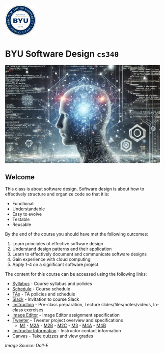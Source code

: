 ![BYU Logo](byuLogo.png)

# BYU **Software Design** `cs340`

![cover](softwaredesigncover.jpg)

## Welcome

This class is about software design. Software design is about how to effectively structure and organize code so that it is:

- Functional
- Understandable
- Easy to evolve
- Testable
- Reusable

By the end of the course you should have met the following outcomes:

1. Learn principles of effective software design
2. Understand design patterns and their application
3. Learn to effectively document and communicate software designs
4. Gain experience with cloud computing
5. Apply 1-4 on a significant software project

The content for this course can be accessed using the following links:

- [Syllabus](syllabus/syllabus.md) - Course syllabus and policies
- [Schedule](schedule/schedule-fall-2025.md) - Course schedule
- [TAs](tas/tas.md) - TA policies and schedule
- [Slack](https://join.slack.com/t/byu-cs-340/shared_invite/zt-2xp01qce8-9POwOGVCu1uZiX9qihVDxw) - Invitation to course Slack
- [Instruction](instruction/instruction.md) - Pre-class preparation, Lecture slides/files/notes/videos, In-class exercises
- [Image Editor](image-editor/image-editor.md) - Image Editor assignment specification
- [Tweeter](tweeter/tweeter.md) - Tweeter project overview and specifications
    - [M1](tweeter/milestone-1.md) - [M2A](tweeter/milestone-2a.md) - [M2B](tweeter/milestone-2b.md) - [M2C](tweeter/milestone-2c.md) - [M3](tweeter/milestone-3.md) - [M4A](tweeter/milestone-4a.md) - [M4B](tweeter/milestone-4b.md)
- [Instructor Information](teachers/teachers.md) - Instructor contact information
- [Canvas](https://byu.instructure.com/) - Take quizzes and view grades

_Image Source: Dall-E_
